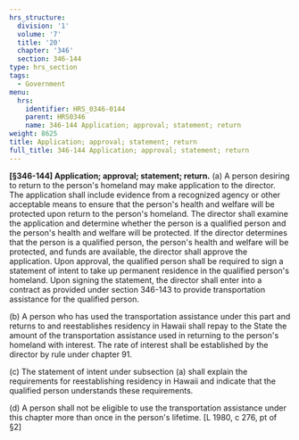 ```yaml
---
hrs_structure:
  division: '1'
  volume: '7'
  title: '20'
  chapter: '346'
  section: 346-144
type: hrs_section
tags:
  - Government
menu:
  hrs:
    identifier: HRS_0346-0144
    parent: HRS0346
    name: 346-144 Application; approval; statement; return
weight: 8625
title: Application; approval; statement; return
full_title: 346-144 Application; approval; statement; return
---
```

**[§346-144] Application; approval; statement; return.** (a) A person desiring to return to the person's homeland may make application to the director. The application shall include evidence from a recognized agency or other acceptable means to ensure that the person's health and welfare will be protected upon return to the person's homeland. The director shall examine the application and determine whether the person is a qualified person and the person's health and welfare will be protected. If the director determines that the person is a qualified person, the person's health and welfare will be protected, and funds are available, the director shall approve the application. Upon approval, the qualified person shall be required to sign a statement of intent to take up permanent residence in the qualified person's homeland. Upon signing the statement, the director shall enter into a contract as provided under section 346-143 to provide transportation assistance for the qualified person.

(b) A person who has used the transportation assistance under this part and returns to and reestablishes residency in Hawaii shall repay to the State the amount of the transportation assistance used in returning to the person's homeland with interest. The rate of interest shall be established by the director by rule under chapter 91.

(c) The statement of intent under subsection (a) shall explain the requirements for reestablishing residency in Hawaii and indicate that the qualified person understands these requirements.

(d) A person shall not be eligible to use the transportation assistance under this chapter more than once in the person's lifetime. [L 1980, c 276, pt of §2]